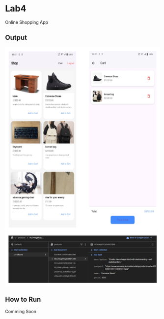 # Lab4
Online Shopping App

## Output

<div align="center">
  <img src="/assets/UI.png" alt="Phone Screen" height="600">
</div>

<div align="center">
  <img src="/assets/DB.png" alt="Database">
</div>

## How to Run

Comming Soon 